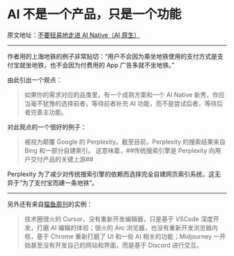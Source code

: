 # AI 不是一个产品，只是一个功能

原文地址：[不要轻易地走进 AI Native（AI 原生）](https://1q43.blog/post/10736/)

- - -

作者用的上海地铁的例子非常贴切：“用户不会因为乘坐地铁使用的支付方式是支付宝就坐地铁，也不会因为付费用的 App 广告多就不坐地铁。”

由此引出一个观点：

> 如果你的需求对应的品类里，有一个成熟方案和一个 AI Native 新秀，你应当毫不犹豫的选择前者，等待前者补充 AI 功能，而不是尝试后者，等待后者完善主功能。

对此观点的一个很好的例子：

> 被视为颠覆 Google 的 Perplexity。截至目前，Perplexity 的搜索结果来自 Bing 和一部分自建索引。
> 这意味着，##传统搜索引擎是 Perplexity 向用户交付产品的关键上游##

Perplexity 为了减少对传统搜索引擎的依赖而选择完全自建网页索引系统，这无异于“为了支付宝而建一条地铁”。

- - -

另外还有来自[猫鱼周刊](https://ameow.xyz/archives/weekly-051)的实例：

> 技术圈很火的 Cursor，没有重新开发编辑器，只是基于 VSCode 深度开发，打磨 AI 编辑的体验；很火的 Arc 浏览器，也没有重新开发浏览器内核，基于 Chrome 重新打磨了 UI 和一些 AI 相关的功能；Midjourney 一开始甚至没有开发自己的网站和界面，而是基于 Discord 进行交互。
